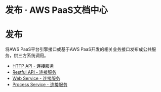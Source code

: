 # 发布 · AWS PaaS文档中心

# 发布

将AWS PaaS平台引擎接口或基于AWS PaaS开发的相关业务接口发布成公共服务，供三方系统调用。

  * [HTTP API - 连接服务](<http.html>)
  * [Restful API - 连接服务](<restful.html>)
  * [Web Service - 连接服务](<soap.html>)
  * [Process Service - 连接服务](<process.html>)